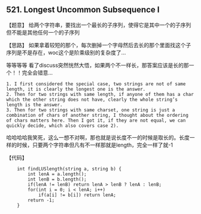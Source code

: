 ## 521. Longest Uncommon Subsequence I

【题意】
给两个字符串，要找出一个最长的子序列，使得它是其中一个的子序列但不能是其他任何一个的子序列

【思路】
如果拿着较短的那个，每次删掉一个字母然后去长的那个里面找这个子序列是不是存在，woc这个是阶乘级别的复杂度了...

等等等等 看了discuss突然恍然大悟，如果两个不一样长，那答案应该是长的那一个！！完全会错意...


    1. I first considered the special case, two strings are not of same length, it is clearly the longest one is the answer.
    2. Then for two strings with same length, if anyone of them has a char which the other string does not have, clearly the whole string’s length is the answer.
    3. Then for two strings with same charset, one string is just a combination of chars of another string, I thought about the ordering of chars matters here. Then I got it, if they are not equal, we can quickly decide, which also covers case 2).

哈哈哈哈我笑死，这么一想不对啊，那也就是说长度不一的时候是取长的。长度一样的时候，只要两个字符串但凡有不一样那就是length，完全一样了就-1

【代码】
```
    int findLUSlength(string a, string b) {
        int lenA = a.length();
        int lenB = b.length();
        if(lenA != lenB) return lenA > lenB ? lenA : lenB;
        for(int i = 0; i < lenA; i++)
            if(a[i] != b[i]) return lenA;
        return -1;
    }
```